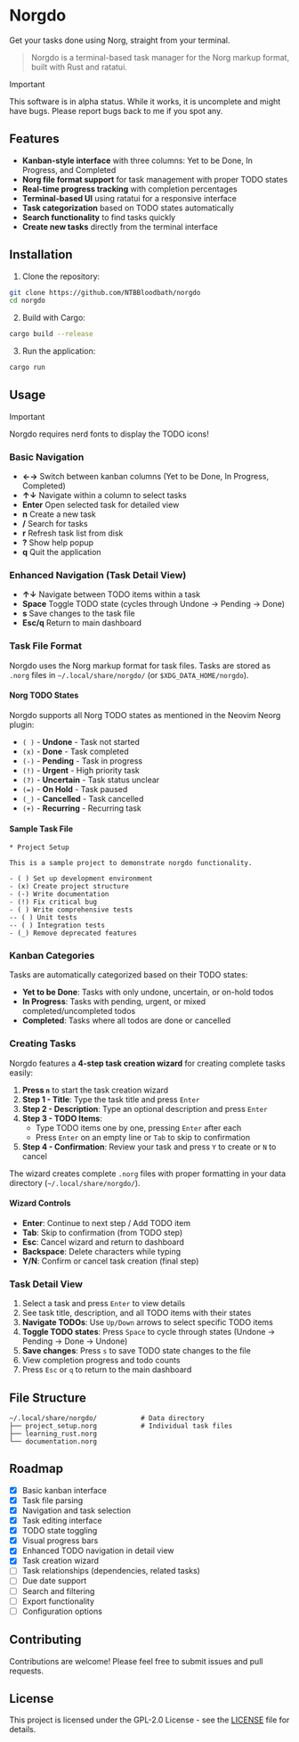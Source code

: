 # Norgdo

Get your tasks done using Norg, straight from your terminal.

> Norgdo is a terminal-based task manager for the Norg markup format, built with Rust and ratatui.

> [!IMPORTANT]
>
> This software is in alpha status. While it works, it is uncomplete and might have bugs. Please report bugs back to me if you spot any.

## Features

- **Kanban-style interface** with three columns: Yet to be Done, In Progress, and Completed
- **Norg file format support** for task management with proper TODO states
- **Real-time progress tracking** with completion percentages
- **Terminal-based UI** using ratatui for a responsive interface
- **Task categorization** based on TODO states automatically
- **Search functionality** to find tasks quickly
- **Create new tasks** directly from the terminal interface

## Installation

1. Clone the repository:
```bash
git clone https://github.com/NTBBloodbath/norgdo
cd norgdo
```

2. Build with Cargo:
```bash
cargo build --release
```

3. Run the application:
```bash
cargo run
```

## Usage

> [!IMPORTANT]
>
> Norgdo requires nerd fonts to display the TODO icons!

### Basic Navigation

- **←→** Switch between kanban columns (Yet to be Done, In Progress, Completed)
- **↑↓** Navigate within a column to select tasks
- **Enter** Open selected task for detailed view
- **n** Create a new task
- **/** Search for tasks
- **r** Refresh task list from disk
- **?** Show help popup
- **q** Quit the application

### Enhanced Navigation (Task Detail View)

- **↑↓** Navigate between TODO items within a task
- **Space** Toggle TODO state (cycles through Undone → Pending → Done)
- **s** Save changes to the task file
- **Esc/q** Return to main dashboard

### Task File Format

Norgdo uses the Norg markup format for task files. Tasks are stored as `.norg` files in `~/.local/share/norgdo/` (or `$XDG_DATA_HOME/norgdo`).

#### Norg TODO States

Norgdo supports all Norg TODO states as mentioned in the Neovim Neorg plugin:

- `( )` - **Undone** - Task not started
- `(x)` - **Done** - Task completed
- `(-)` - **Pending** - Task in progress
- `(!)` - **Urgent** - High priority task
- `(?)` - **Uncertain** - Task status unclear
- `(=)` - **On Hold** - Task paused
- `(_)` - **Cancelled** - Task cancelled
- `(+)` - **Recurring** - Recurring task

#### Sample Task File

```norg
* Project Setup

This is a sample project to demonstrate norgdo functionality.

- ( ) Set up development environment
- (x) Create project structure
- (-) Write documentation
- (!) Fix critical bug
- ( ) Write comprehensive tests
-- ( ) Unit tests
-- ( ) Integration tests
- (_) Remove deprecated features
```

### Kanban Categories

Tasks are automatically categorized based on their TODO states:

- **Yet to be Done**: Tasks with only undone, uncertain, or on-hold todos
- **In Progress**: Tasks with pending, urgent, or mixed completed/uncompleted todos
- **Completed**: Tasks where all todos are done or cancelled

### Creating Tasks

Norgdo features a **4-step task creation wizard** for creating complete tasks easily:

1. **Press `n`** to start the task creation wizard
2. **Step 1 - Title**: Type the task title and press `Enter`
3. **Step 2 - Description**: Type an optional description and press `Enter`
4. **Step 3 - TODO Items**:
   - Type TODO items one by one, pressing `Enter` after each
   - Press `Enter` on an empty line or `Tab` to skip to confirmation
5. **Step 4 - Confirmation**: Review your task and press `Y` to create or `N` to cancel

The wizard creates complete `.norg` files with proper formatting in your data directory (`~/.local/share/norgdo/`).

#### Wizard Controls
- **Enter**: Continue to next step / Add TODO item
- **Tab**: Skip to confirmation (from TODO step)
- **Esc**: Cancel wizard and return to dashboard
- **Backspace**: Delete characters while typing
- **Y/N**: Confirm or cancel task creation (final step)

### Task Detail View

1. Select a task and press `Enter` to view details
2. See task title, description, and all TODO items with their states
3. **Navigate TODOs**: Use `Up/Down` arrows to select specific TODO items
4. **Toggle TODO states**: Press `Space` to cycle through states (Undone → Pending → Done → Undone)
5. **Save changes**: Press `s` to save TODO state changes to the file
6. View completion progress and todo counts
7. Press `Esc` or `q` to return to the main dashboard

## File Structure

```
~/.local/share/norgdo/           # Data directory
├── project_setup.norg           # Individual task files
├── learning_rust.norg
└── documentation.norg
```

## Roadmap

- [x] Basic kanban interface
- [x] Task file parsing
- [x] Navigation and task selection
- [x] Task editing interface
- [x] TODO state toggling
- [x] Visual progress bars
- [x] Enhanced TODO navigation in detail view
- [x] Task creation wizard
- [ ] Task relationships (dependencies, related tasks)
- [ ] Due date support
- [ ] Search and filtering
- [ ] Export functionality
- [ ] Configuration options

## Contributing

Contributions are welcome! Please feel free to submit issues and pull requests.

## License

This project is licensed under the GPL-2.0 License - see the [LICENSE](./LICENSE) file for details.
